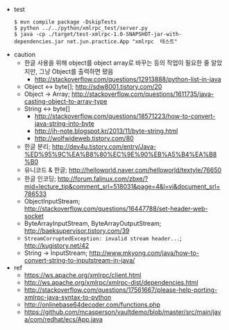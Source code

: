 * test
  ```
  $ mvn compile package -DskipTests
  $ python ../../python/xmlrpc_test/server.py
  $ java -cp ./target/test-xmlrpc-1.0-SNAPSHOT-jar-with-dependencies.jar net.jun.practice.App "xmlrpc  테스트"
  ```
* caution
  * 한글 사용을 위해 object를 object array로 바꾸는 등의 작업이 필요한 줄 알았지만, 그냥 Object를 출력하면 됐음
    * http://stackoverflow.com/questions/12913888/python-list-in-java
  * Object <-> byte[]; http://sdw8001.tistory.com/20
  * Object -> Array; http://stackoverflow.com/questions/1611735/java-casting-object-to-array-type
  * String <-> byte[]
    * http://stackoverflow.com/questions/18571223/how-to-convert-java-string-into-byte
    * http://jh-note.blogspot.kr/2013/11/byte-string.html
    * http://wolfwideweb.tistory.com/80
  * 한글 분리; http://dev4u.tistory.com/entry/Java-%ED%95%9C%EA%B8%80%EC%9E%90%EB%A5%B4%EA%B8%B0
  * 유니코드 & 한글; http://helloworld.naver.com/helloworld/textyle/76650
  * 한글 인코딩; http://forum.falinux.com/zbxe/?mid=lecture_tip&comment_srl=518031&page=4&l=vi&document_srl=786533
  * ObjectInputStream; http://stackoverflow.com/questions/16447788/set-header-web-socket
  * ByteArrayInputStream, ByteArrayOutputStream; http://baeksupervisor.tistory.com/39
  * `StreamCorruptedException: invalid stream header...`; http://kugistory.net/42
  * String -> InputStream; http://www.mkyong.com/java/how-to-convert-string-to-inputstream-in-java/
* ref
  * https://ws.apache.org/xmlrpc/client.html
  * http://ws.apache.org/xmlrpc/xmlrpc-dist/dependencies.html
  * http://stackoverflow.com/questions/17561667/please-help-porting-xmlrpc-java-syntax-to-python
  * http://onlinebase64decoder.com/functions.php
  * https://github.com/mcasperson/vaultdemo/blob/master/src/main/java/com/redhat/ecs/App.java
